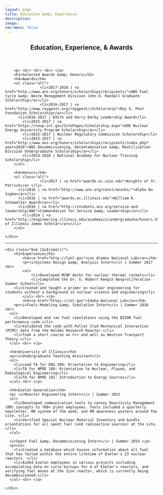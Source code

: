 ```yaml
---
layout: page
title: Education &amp; Experience
description:
image:
nav-menu: false
---
```


<!-- Main -->
<div id="main" class="alt">

<!-- One -->
<section id="one">
	<div class="inner">
		<header class="major">
			<h1>Education, Experience, &amp; Awards</h1>
		</header>

		<p> <br> <br> <br> </p>
        <h2>Selected Awards &amp; Honors</h2>
        <h4>Awards</h4>
        <ul class="alt">
					<li>2017-2018 | <a href="http://www.ans.org/honors/scholarships/recipients/">ANS Fuel Cycle &amp; Waste Management Division John D. Randall Graduate Scholarship</a></li>
					<li>2016-2017 | <a href="http://www.roygpost.org/roygpost//Scholarship">Roy G. Post Foundation Scholarship</a></li>
          <li>2016-2017 | Edith and Harry Darby Leadership Award</li>
        	<li>2015-2017 | <a href="https://neup.inl.gov/SitePages/Scholarship.aspx">DOE Nuclear Energy University Program Scholarship</a></li>
        	<li>2015-2017 | Nuclear Regulatory Commission Scholarship</li>
        	<li>2015-2017 | <a href="http://www.ans.org/honors/scholarships/recipients/index.php?year=2016">ANS Decommissioning, Decontamination &amp; Reutilization Division Undergradaute Scholarship</a></li>
        	<li>2014-2016 | National Academy for Nuclear Training Scholarship</li>
        </ul>

        <h4>Honors</h4>
        <ul class="alt">
					<li>2017 | <a href="awards.ec.uiuc.edu">Knights of St. Patrick</a> </li>
          <li>2016 | <a href="http://www.ans.org/const/ansnhs/">Alpha Nu Sigma</a></li>
          <li>2016 | <a href="awards.ec.illinois.edu">William R. Schowalter Award</a></li>
          <li>2016 | <a href="http://students.ans.org/service-and-leadership/ANS">Commendation for Service &amp; Leadership</a></li>
        	<li>2014 | <a href="http://engineering.illinois.edu/academics/undergraduate/honors.html">University of Illinois James Scholar</a>s</li>
        </ul>

    </div>

<hr class="major" />

	<div class="6u$ 12u$(small)">
		<h2>Experience</h2>
			<h4><a href="http://lanl.gov">Los Alamos National Lab</a></h4>
			<p><i>Systems Design &amp; Analysis Intern</i> | Summer 2017 <br>
			<ul>
				<li>Developed MCNP decks for nuclear thermal rockets</li>
				<li>Completed the Dr. G. Robert Keepin Nonproliferation Summer School</li>
      	<li>Created and taught a primer on nuclear engineering for students without a background in nuclear science and engineering</li>
			</ul> <br> </p>
			<h4><a href="https://inl.gov">Idaho National Lab</a></h4>
  		<p><i>Fuels Modeling &amp; Simulation Intern</i> | Summer 2016 <br>
      <ul>
        <li>Developed and ran fuel simulations using the BISON fuel performance code.</li>
        <li>Validated the code with Pellet Clad Mechanical Interaction (PCMI) data from the Halden Research Reactor.</li>
        <li>Took a short course on C++ and well as Neutron Transport Theory.</li>
      </ul> <br> </p>

      <h4>University of Illinois</h4>
      <p><i>Undergraduate Teaching Assistant</i>
      <ul>
        <li>Lead TA for ENG 100: Orientation to Engineering</li>
        <li>TA for NPRE 100: Orientation to Nuclear, Plasma, and Radiological Engineering</li>
        <li>TA for NPRE 101: Introduction to Energy Sources</li>
      </ul> <br> </p>

      <h4>Exelon Generation</h4>
      <p> <i>Reactor Engineering Intern</i> | Summer 2015
      <ul>
        <li>Developed communication tools to convey Reactivity Management (RM) concepts to 700+ plant employees. Tools included a quarterly newsletter, RM system of the week, and RM awareness posters around the site. </li>
        <li>Verified Special Nuclear Material Inventory and bundle orientations for all spent fuel (and radioactive sources) at the site.</li>
      </ul>

      <i>Spent Fuel &amp; Decommissioning Intern</i> | Summer 2014 </p>
      <p><ul>
        <li>Created a database which houses information about all fuel that has failed within the entire lifetime of Exelon's 23 nuclear reactors. </li>
        <li>Aided Exelon employees in various projects including accumulating data on cycle burnups for 4 of Exelon's reactors, and verifying fuel moves at the Zion reactor, which is currently being decommissioned.</li>
      </ul> <br> </p>

    </div>
